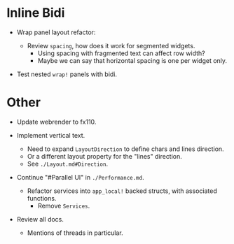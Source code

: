 # Inline Bidi

* Wrap panel layout refactor:
  - Review `spacing`, how does it work for segmented widgets.
    - Using spacing with fragmented text can affect row width?
    - Maybe we can say that horizontal spacing is one per widget only.

* Test nested `wrap!` panels with bidi.

# Other

* Update webrender to fx110.
* Implement vertical text.
    - Need to expand `LayoutDirection` to define chars and lines direction.
    - Or a different layout property for the "lines" direction.
    - See `./Layout.md#Direction`.

* Continue "#Parallel UI" in `./Performance.md`.
    - Refactor services into `app_local!` backed structs, with associated functions.
        - Remove `Services`.

* Review all docs.
    - Mentions of threads in particular.